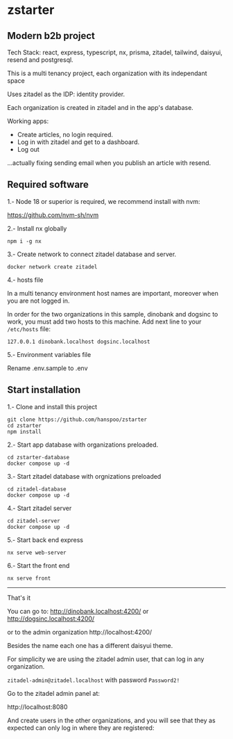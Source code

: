 # zstarter

## Modern b2b project

Tech Stack: react, express, typescript, nx, prisma, zitadel, tailwind, daisyui, resend and postgresql.

This is a multi tenancy project, each organization with its independant space

Uses zitadel as the IDP: identity provider.

Each organization is created in zitadel and in the app's database.

Working apps:

- Create articles, no login required.
- Log in with zitadel and get to a dashboard.
- Log out

...actually fixing sending email when you publish an article with resend.

## Required software

1.- Node 18 or superior is required, we recommend install with nvm:

https://github.com/nvm-sh/nvm

2.- Install nx globally

```
npm i -g nx
```

3.- Create network to connect zitadel database and server.

```
docker network create zitadel
```

4.- hosts file

In a multi tenancy environment host names are important, moreover when you are not logged in.

In order for the two organizations in this sample, dinobank and dogsinc to work, you must add two hosts to this machine. Add next line to your `/etc/hosts` file:

`127.0.0.1 dinobank.localhost dogsinc.localhost`

5.- Environment variables file

Rename .env.sample to .env

## Start installation

1.- Clone and install this project

```
git clone https://github.com/hanspoo/zstarter
cd zstarter
npm install
```

2.- Start app database with organizations preloaded.

```
cd zstarter-database
docker compose up -d
```

3.- Start zitadel database with orgnizations preloaded

```
cd zitadel-database
docker compose up -d
```

4.- Start zitadel server

```
cd zitadel-server
docker compose up -d
```

5.- Start back end express

```
nx serve web-server
```

6.- Start the front end

```
nx serve front
```

---

That's it

You can go to:
http://dinobank.localhost:4200/
or
http://dogsinc.localhost:4200/

or to the admin organization
http://localhost:4200/

Besides the name each one has a different daisyui theme.

For simplicity we are using the zitadel admin user, that can log in any organization.

`zitadel-admin@zitadel.localhost`
with password
`Password2!`

Go to the zitadel admin panel at:

http://localhost:8080

And create users in the other organizations, and you will see that they as expected can only log in where they are registered:
